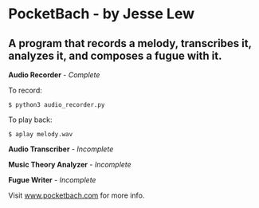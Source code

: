 # PocketBach - by Jesse Lew

## A program that records a melody, transcribes it, analyzes it, and composes a fugue with it.


**Audio Recorder** - *Complete*

To record:
```
$ python3 audio_recorder.py
```

To play back:
```
$ aplay melody.wav
```

**Audio Transcriber** - *Incomplete*

**Music Theory Analyzer** - *Incomplete*

**Fugue Writer** - *Incomplete*



Visit www.pocketbach.com for more info.
